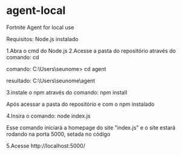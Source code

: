 #  agent-local
Fortnite Agent for local use

Requisitos: Node.js instalado

1.Abra o cmd do Node.js
2.Acesse a pasta do repositório através do comando: cd

comando: C:\Users\seunome> cd agent

resultado: C:\Users\seunome\agent

3.instale o npm através do comando: npm install 

Após acessar a pasta do repositório e com o npm instalado 

4.Insira o comando: node index.js 

Esse comando iniciará a homepage do site "index.js" e o site estará rodando na porta 5000, setada no código

5.Acesse http://localhost:5000/
